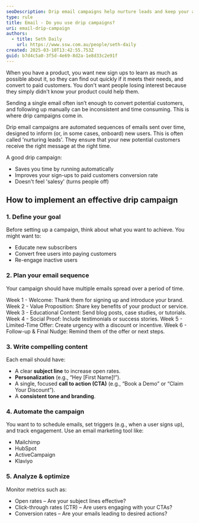 ```yaml
---
seoDescription: Drip email campaigns help nurture leads and keep your audience engaged with automated, personalized content over time. Learn how to implement them effectively.
type: rule
title: Email - Do you use drip campaigns?
uri: email-drip-campaign
authors:
  - title: Seth Daily
    url: https://www.ssw.com.au/people/seth-daily
created: 2025-03-10T13:42:55.753Z
guid: b7d4c5a0-3f5d-4e69-8d2a-1e8d33c2e91f
---
```


When you have a product, you want new sign ups to learn as much as possible about it, so they can find out quickly if it meets their needs, and  convert to paid customers. You don't want people losing interest because they simply didn't know your product could help them.

Sending a single email often isn’t enough to convert potential customers, and following up manually can be inconsistent and time consuming. This is where drip campaigns come in.

<!--endintro-->

Drip email campaigns are automated sequences of emails sent over time, designed to inform (or, in some cases, onboard) new users. This is often called 'nurturing leads'. They ensure that your new potential customers receive the right message at the right time.

A good drip campaign:

* Saves you time by running automatically
* Improves your sign-ups to paid customers conversion rate
* Doesn't feel 'salesy' (turns people off)

## How to implement an effective drip campaign

### 1. Define your goal

Before setting up a campaign, think about what you want to achieve. You might want to:

* Educate new subscribers
* Convert free users into paying customers
* Re-engage inactive users

### 2. Plan your email sequence

Your campaign should have multiple emails spread over a period of time.

Week 1 - Welcome: Thank them for signing up and introduce your brand.
Week 2 - Value Proposition: Share key benefits of your product or service.
Week 3 - Educational Content: Send blog posts, case studies, or tutorials.
Week 4 - Social Proof: Include testimonials or success stories.
Week 5 - Limited-Time Offer: Create urgency with a discount or incentive.
Week 6 - Follow-up & Final Nudge: Remind them of the offer or next steps.

### 3. Write compelling content

Each email should have:

* A clear **subject line** to increase open rates.
* **Personalization** (e.g., “Hey [First Name]!”).
* A single, focused **call to action (CTA)** (e.g., “Book a Demo” or “Claim Your Discount”).
* A **consistent tone and branding**.

### 4. Automate the campaign

You want to to schedule emails, set triggers (e.g., when a user signs up), and track engagement.
Use an email marketing tool like:

* Mailchimp
* HubSpot
* ActiveCampaign
* Klaviyo

### 5. Analyze & optimize

Monitor metrics such as:

* Open rates – Are your subject lines effective?
* Click-through rates (CTR) – Are users engaging with your CTAs?
* Conversion rates – Are your emails leading to desired actions?
